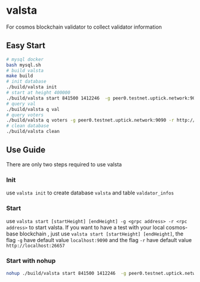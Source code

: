 # valsta
For cosmos blockchain validator to collect validator information

## Easy Start
```bash
# mysql docker
bash mysql.sh
# build valsta
make build
# init database
./build/valsta init
# start at height 400000
./build/valsta start 841500 1412246  -g peer0.testnet.uptick.network:9090 -r http://peer0.testnet.uptick.network:26657/
# query val
./build/valsta q val
# query voters
./build/valsta q voters -g peer0.testnet.uptick.network:9090 -r http://peer0.testnet.uptick.network:26657/
# clean database
./build/valsta clean
```
## Use Guide
There are only two steps required to use valsta
### Init
use `valsta init` to create database `valsta` and table `valdator_infos`
### Start
use `valsta start [startHeight] [endHeight] -g <grpc address> -r <rpc address>` to start valsta.
If you want to have a test with your local cosmos-base blockchain , just use `valsta start [startHeight] [endHeight]`,
the flag `-g` have default value `localhost:9090` and the flag `-r` have default value `http://localhost:26657`

### Start with nohup
```bash
nohup ./build/valsta start 841500 1412246  -g peer0.testnet.uptick.network:9090 -r http://peer0.testnet.uptick.network:26657/  > work.log 2>&1 & 
```
